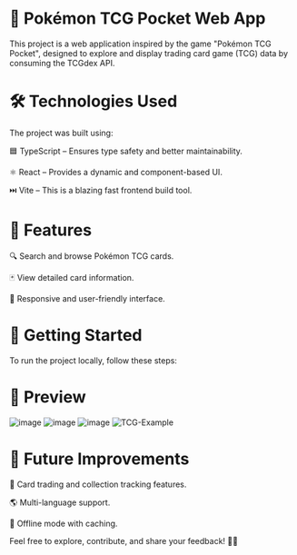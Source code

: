 # 🎴 Pokémon TCG Pocket Web App
This project is a web application inspired by the game "Pokémon TCG Pocket", designed to explore and display trading card game (TCG) data by consuming the TCGdex API.

# 🛠️ Technologies Used
The project was built using:

🟦 TypeScript – Ensures type safety and better maintainability.

⚛️ React – Provides a dynamic and component-based UI.

⏭️ Vite – This is a blazing fast frontend build tool.

# 🎯 Features
🔍 Search and browse Pokémon TCG cards.

🃏 View detailed card information.

🎨 Responsive and user-friendly interface.

# 🚀 Getting Started
To run the project locally, follow these steps:

# 📸 Preview
![image](https://github.com/user-attachments/assets/0999b8d5-30f7-4a0e-a353-bc1ac9d25ecf)
![image](https://github.com/user-attachments/assets/a5430d5c-71f8-4eee-8171-d2cec87bd9ba)
![image](https://github.com/user-attachments/assets/ef219fd6-fe4f-4f81-b58d-7ef8bac0df70)
![TCG-Example](https://github.com/user-attachments/assets/60dcec84-30ed-4674-b629-40e6e045aee4)


# 📌 Future Improvements
🔄 Card trading and collection tracking features.

🌎 Multi-language support.

💾 Offline mode with caching.

Feel free to explore, contribute, and share your feedback! 🚀🔥
